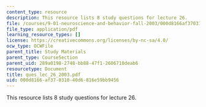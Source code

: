 ```yaml
---
content_type: resource
description: This resource lists 8 study questions for lecture 26.
file: /courses/9-01-neuroscience-and-behavior-fall-2003/000d8166af37031040d6816e59bb9456_ques_lec_26_2003.pdf
file_type: application/pdf
learning_resource_types: []
license: https://creativecommons.org/licenses/by-nc-sa/4.0/
ocw_type: OCWFile
parent_title: Study Materials
parent_type: CourseSection
parent_uid: 289a0198-2748-bb88-47f1-2606710deab6
resourcetype: Document
title: ques_lec_26_2003.pdf
uid: 000d8166-af37-0310-40d6-816e59bb9456
---
```

This resource lists 8 study questions for lecture 26.